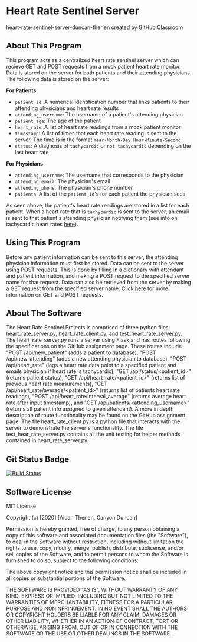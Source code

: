 # Heart Rate Sentinel Server
heart-rate-sentinel-server-duncan-therien created by GitHub Classroom

## About This Program
This program acts as a centralized heart rate sentinel server which can recieve GET and POST requests from a mock patient heart rate monitor. Data is stored on the server for both patients and their attending physicians. The following data is stored on the server: 

**For Patients**
* `patient_id`: A numerical identification number that links patients to their attending physicians and heart rate results
* `attending_username`: The username of a patient's attending physician
* `patient_age`: The age of the patient
* `heart_rate`: A list of heart rate readings from a mock patient monitor
* `timestamp`: A list of times that each heart rate reading is sent to the server. The time is in the format `Year-Month-Day Hour-Minute-Second`
* `status`: A diagnosis of `tachycardic` or `not tachycardic` depending on the last heart rate

**For Physicians**
* `attending_username`: The username that corresponds to the physician
* `attending_email`: The physician's email
* `attending_phone`: The physician's phone number
* `patients`: A list of the `patient_id`'s for each patient the physician sees

As seen above, the patient's heart rate readings are stored in a list for each patient. When a heart rate that is `tachycardic` is sent to the server, an email is sent to that patient's attending physician notifying them (see info on tachycardic heart rates [here](https://en.wikipedia.org/wiki/Tachycardia)). 
## Using This Program
Before any patient information can be sent to this server, the attending physician information must first be stored. Data can be sent to the server using POST requests. This is done by filling in a dictionary with attendant and patient information, and making a POST request to the specified server name for that request. Data can also be retrieved from the server by making a GET request from the specified server name. Click [here](https://github.com/dward2/BME547/blob/master/Lectures/apis_webservices_requests.md) for more information on GET and POST requests.
## About The Software
The Heart Rate Sentinel Projects is comprised of three python files: heart_rate_server.py, heart_rate_client.py,
and test_heart_rate_server.py. The heart_rate_server.py runs a server using Flask and has routes following the 
specifications on the GitHub assignment page. These routes include "POST /api/new_patient" (adds a patient to database), "POST /api/new_attending" (adds a new attending physician to database), "POST /api/heart_rate" (logs a heart rate data point to a specified patient and emails physician if heart rate is tachycardic), "GET /api/status/<patient_id>" (returns patient status), "GET /api/heart_rate/<patient_id>" (returns list of previous heart rate measurements), "GET /api/heart_rate/average/<patient_id>" (returns list of patients heart rate readings), "POST /api/heart_rate/interval_average" (returns average heart rate after input timestamp), and "GET /api/patients/<attending_username>" (returns all patient info assigned to given attendant). A more in depth description of route functionality may be found on the GitHub assignment page. The file heart_rate_client.py is a python file that interacts with the server to demonstrate the server's functionality. The file test_hear_rate_server.py contains all the unit testing for helper methods contained in heart_rate_server.py.


## Git Status Badge

[![Build Status](https://travis-ci.com/BME547-Summer2020/ecg-analysis-aidan-therien.svg?token=6j6N9bHqFuR9ZZmizj44&branch=master)](https://travis-ci.com/BME547-Summer2020/ecg-analysis-aidan-therien)

## Software License

MIT License

Copyright (c) [2020] [Aidan Therien, Canyon Duncan]

Permission is hereby granted, free of charge, to any person obtaining a copy
of this software and associated documentation files (the "Software"), to deal
in the Software without restriction, including without limitation the rights
to use, copy, modify, merge, publish, distribute, sublicense, and/or sell
copies of the Software, and to permit persons to whom the Software is
furnished to do so, subject to the following conditions:

The above copyright notice and this permission notice shall be included in all
copies or substantial portions of the Software.

THE SOFTWARE IS PROVIDED "AS IS", WITHOUT WARRANTY OF ANY KIND, EXPRESS OR
IMPLIED, INCLUDING BUT NOT LIMITED TO THE WARRANTIES OF MERCHANTABILITY,
FITNESS FOR A PARTICULAR PURPOSE AND NONINFRINGEMENT. IN NO EVENT SHALL THE
AUTHORS OR COPYRIGHT HOLDERS BE LIABLE FOR ANY CLAIM, DAMAGES OR OTHER
LIABILITY, WHETHER IN AN ACTION OF CONTRACT, TORT OR OTHERWISE, ARISING FROM,
OUT OF OR IN CONNECTION WITH THE SOFTWARE OR THE USE OR OTHER DEALINGS IN THE
SOFTWARE.
